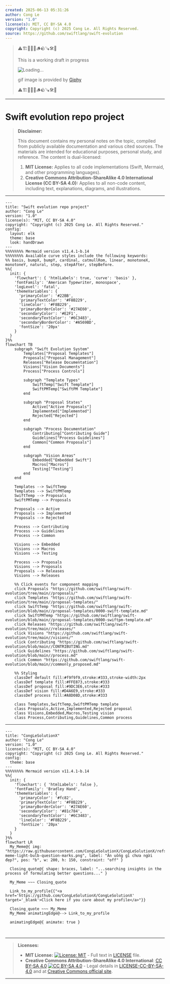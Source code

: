 ```yaml
---
created: 2025-06-13 05:31:26
author: Cong Le
version: "1.0"
license(s): MIT, CC BY-SA 4.0
copyright: Copyright (c) 2025 Cong Le. All Rights Reserved.
source: https://github.com/swiftlang/swift-evolution
---
```



> ⚠️🏗️🚧🦺🧱🪵🪨🪚🛠️👷
> 
> This is a working draft in progress
> 
> ![Loading...](https://media2.giphy.com/media/v1.Y2lkPTc5MGI3NjExMXVjejV3dnVjc2o5MXd3eXBvcDR1cHlzbHQ1Z2R6YjY0ZHpmdjJ6OCZlcD12MV9pbnRlcm5hbF9naWZfYnlfaWQmY3Q9Zw/hL9q5k9dk9l0wGd4e0/giphy.gif)
>
> gif image is provided by [Giphy](https://giphy.com)
> 
> ⚠️🏗️🚧🦺🧱🪵🪨🪚🛠️👷


----


# Swift evolution repo project
> **Disclaimer:**
>
> This document contains my personal notes on the topic,
> compiled from publicly available documentation and various cited sources.
> The materials are intended for educational purposes, personal study, and reference.
> The content is dual-licensed:
> 1. **MIT License:** Applies to all code implementations (Swift, Mermaid, and other programming languages).
> 2. **Creative Commons Attribution-ShareAlike 4.0 International License (CC BY-SA 4.0):** Applies to all non-code content, including text, explanations, diagrams, and illustrations.
---


```mermaid
---
title: "Swift evolution repo project"
author: "Cong Le"
version: "1.0"
license(s): "MIT, CC BY-SA 4.0"
copyright: "Copyright (c) 2025 Cong Le. All Rights Reserved."
config:
  layout: elk
  theme: base
  look: handDrawn
---
%%%%%%%% Mermaid version v11.4.1-b.14
%%%%%%%% Available curve styles include the following keywords:
%% basis, bumpX, bumpY, cardinal, catmullRom, linear, monotoneX, monotoneY, natural, step, stepAfter, stepBefore.
%%{
  init: {
    'flowchart': { 'htmlLabels': true, 'curve': 'basis' },
    'fontFamily': 'American Typewriter, monospace',
    'logLevel': 'fatal',
    'themeVariables': {
      'primaryColor': '#22BB',
      'primaryTextColor': '#F8B229',
      'lineColor': '#F8B229',
      'primaryBorderColor': '#27AE60',
      'secondaryColor': '#E2F1',
      'secondaryTextColor': '#6C3483',
      'secondaryBorderColor': '#A569BD',
      'fontSize': '20px'
    }
  }
}%%
flowchart TB
    subgraph "Swift Evolution System"
        Templates["Proposal Templates"]
        Proposals["Proposal Management"]
        Releases["Release Documentation"]
        Visions["Vision Documents"]
        Process["Process Controls"]

        subgraph "Template Types"
            SwiftTemp["Swift Template"]
            SwiftPMTemp["SwiftPM Template"]
        end

        subgraph "Proposal States"
            Active["Active Proposals"]
            Implemented["Implemented"]
            Rejected["Rejected"]
        end

        subgraph "Process Documentation"
            Contributing["Contributing Guide"]
            Guidelines["Process Guidelines"]
            Common["Common Proposals"]
        end

        subgraph "Vision Areas"
            Embedded["Embedded Swift"]
            Macros["Macros"]
            Testing["Testing"]
        end
    end

    Templates --> SwiftTemp
    Templates --> SwiftPMTemp
    SwiftTemp --> Proposals
    SwiftPMTemp --> Proposals
    
    Proposals --> Active
    Proposals --> Implemented
    Proposals --> Rejected
    
    Process --> Contributing
    Process --> Guidelines
    Process --> Common
    
    Visions --> Embedded
    Visions --> Macros
    Visions --> Testing
    
    Process --> Proposals
    Visions --> Proposals
    Proposals --> Releases
    Visions --> Releases

    %% Click events for component mapping
    click Proposals "https://github.com/swiftlang/swift-evolution/tree/main//proposals/"
    click Templates "https://github.com/swiftlang/swift-evolution/tree/main//proposal-templates/"
    click SwiftTemp "https://github.com/swiftlang/swift-evolution/blob/main//proposal-templates/0000-swift-template.md"
    click SwiftPMTemp "https://github.com/swiftlang/swift-evolution/blob/main//proposal-templates/0000-swiftpm-template.md"
    click Releases "https://github.com/swiftlang/swift-evolution/tree/main//releases/"
    click Visions "https://github.com/swiftlang/swift-evolution/tree/main//visions/"
    click Contributing "https://github.com/swiftlang/swift-evolution/blob/main//CONTRIBUTING.md"
    click Guidelines "https://github.com/swiftlang/swift-evolution/blob/main//process.md"
    click Common "https://github.com/swiftlang/swift-evolution/blob/main//commonly_proposed.md"

    %% Styling
    classDef default fill:#f9f9f9,stroke:#333,stroke-width:2px
    classDef template fill:#FFE873,stroke:#333
    classDef proposal fill:#9DC3E6,stroke:#333
    classDef vision fill:#D4A6E9,stroke:#333
    classDef process fill:#A8D08D,stroke:#333
    
    class Templates,SwiftTemp,SwiftPMTemp template
    class Proposals,Active,Implemented,Rejected proposal
    class Visions,Embedded,Macros,Testing vision
    class Process,Contributing,Guidelines,Common process
```

----

<!-- 
```mermaid
%% Current Mermaid version
info
```  -->


```mermaid
---
title: "CongLeSolutionX"
author: "Cong Le"
version: "1.0"
license(s): "MIT, CC BY-SA 4.0"
copyright: "Copyright (c) 2025 Cong Le. All Rights Reserved."
config:
  theme: base
---
%%%%%%%% Mermaid version v11.4.1-b.14
%%{
  init: {
    'flowchart': { 'htmlLabels': false },
    'fontFamily': 'Bradley Hand',
    'themeVariables': {
      'primaryColor': '#fc82',
      'primaryTextColor': '#F8B229',
      'primaryBorderColor': '#27AE60',
      'secondaryColor': '#81c784',
      'secondaryTextColor': '#6C3483',
      'lineColor': '#F8B229',
      'fontSize': '20px'
    }
  }
}%%
flowchart LR
  My_Meme@{ img: "https://raw.githubusercontent.com/CongLeSolutionX/CongLeSolutionX/refs/heads/main/assets/images/My-meme-light-bulb-question-marks.png", label: "Ăn uống gì chưa ngừi đẹp?", pos: "b", w: 200, h: 150, constraint: "off" }

  Closing_quote@{ shape: braces, label: "...searching insights in the process of formulating better questions..." }
    
  My_Meme ~~~ Closing_quote
    
  Link_to_my_profile{{"<a href='https://github.com/CongLeSolutionX/CongLeSolutionX' target='_blank'>Click here if you care about my profile</a>"}}

  Closing_quote ~~~ My_Meme
  My_Meme animatingEdge@--> Link_to_my_profile
  
  animatingEdge@{ animate: true }



```

---
>**Licenses:**
>
>- **MIT License:**  [![License: MIT](https://img.shields.io/badge/License-MIT-yellow.svg)](LICENSE) - Full text in [LICENSE](LICENSE) file.
>- **Creative Commons Attribution-ShareAlike 4.0 International**: [CC BY-SA 4.0](https://creativecommons.org/licenses/by-sa/4.0/) [![CC BY-SA 4.0](https://licensebuttons.net/l/by-sa/4.0/88x31.png)](https://creativecommons.org/licenses/by-sa/4.0/) - Legal details in [LICENSE-CC-BY-SA-4.0](THE_PAST/LICENSE-CC-BY-SA-4.0) and at [Creative Commons official site](https://creativecommons.org/licenses/by-sa/4.0/).
>
---